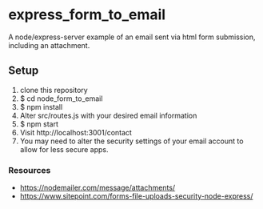 # express_form_to_email
A node/express-server example of an email sent via html form submission, including an attachment.

## Setup
1. clone this repository
2. $ cd node_form_to_email
3. $ npm install
4. Alter src/routes.js with your desired email information
5. $ npm start
6. Visit http://localhost:3001/contact
7. You may need to alter the security settings of your email account to allow for less secure apps.

### Resources
* https://nodemailer.com/message/attachments/
* https://www.sitepoint.com/forms-file-uploads-security-node-express/